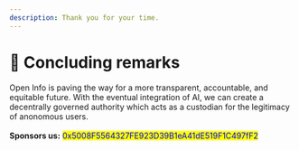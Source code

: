 ```yaml
---
description: Thank you for your time.
---
```


# 🙏 Concluding remarks

Open Info is paving the way for a more transparent, accountable, and equitable future. With the eventual integration of AI, we can create a decentrally governed authority which acts as a custodian for the legitimacy of anonomous users. \
\
**Sponsors us:** <mark style="color:blue;">0x5008F5564327FE923D39B1eA41dE519F1C497fF2</mark>
